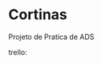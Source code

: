 # Cortinas
Projeto de Pratica de ADS

trello: <a href="https://trello.com/b/o93XYUt5/proj-pratic-prof-ads"> </a>
